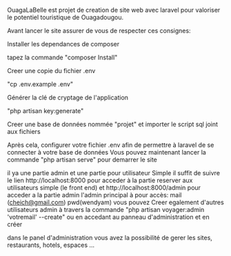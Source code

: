 OuagaLaBelle est projet de creation de site web avec laravel pour valoriser le potentiel touristique de Ouagadougou.

Avant lancer le site assurer de vous de respecter ces consignes:

Installer les dependances de  composer 

tapez la commande "composer Install"

Creer une copie du fichier .env 

 "cp .env.example .env"

Générer la clé de cryptage de l'application

"php artisan key:generate"

Creer une base de données nommée "projet" et importer le script sql joint aux fichiers

Après cela, configurer votre fichier .env afin de permettre à laravel de se connecter à votre base de données
Vous pouvez maintenant lancer la commande "php artisan serve" pour demarrer le site

il ya une partie admin et une partie pour utilisateur Simple
il suffit de suivre le lien http://localhost:8000 pour acceder à la partie reserver aux utilisateurs simple (le front end)
et http://localhost:8000/admin pour acceder a la partie admin
l'admin principal à pour accès: mail (cheich@gmail.com) pwd(wendyam)
vous pouvez Creer egalement d'autres utilisateurs admin à travers la commande 
"php artisan voyager:admin 'votremail' --create" ou en accedant au panneau d'administration et en créer

dans le panel d'administration vous avez la possibilité de gerer les sites, restaurants, hotels, espaces ...